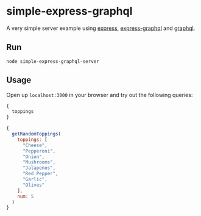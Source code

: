 # simple-express-graphql
A very simple server example using [express](https://github.com/expressjs/express), [express-graphql](https://github.com/graphql/express-graphql) and [graphql](https://github.com/graphql/graphql-js).

## Run

`node simple-express-graphql-server`

## Usage

Open up `localhost:3000` in your browser and try out the following queries:

```js
{
  toppings
}
```

```js
{
  getRandomToppings(
    toppings: [
      "Cheese",
      "Pepperoni",
      "Onion",
      "Mushrooms",
      "Jalapenos",
      "Red Pepper",
      "Garlic",
      "Olives"
    ],
  	num: 5
  )
}
```
